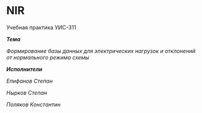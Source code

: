 # NIR
Учебная практика УИС-311

_**Тема**_

_Формирование базы данных для электрических нагрузок и отклонений от нормального режима схемы_



_**Исполнители**_ 

_Епифанов Степан_

_Нырков Степан_

_Поляков Константин_


